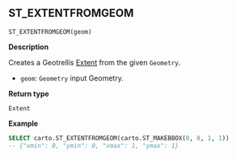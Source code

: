## ST_EXTENTFROMGEOM

```sql:signature
ST_EXTENTFROMGEOM(geom)
```

**Description**

Creates a Geotrellis [Extent](https://geotrellis.readthedocs.io/en/latest/guide/core-concepts.html#extents) from the given `Geometry`.

* `geom`: `Geometry` input Geometry.

**Return type**

`Extent`

**Example**

```sql
SELECT carto.ST_EXTENTFROMGEOM(carto.ST_MAKEBBOX(0, 0, 1, 1))
-- {"xmin": 0, "ymin": 0, "xmax": 1, "ymax": 1}
```
